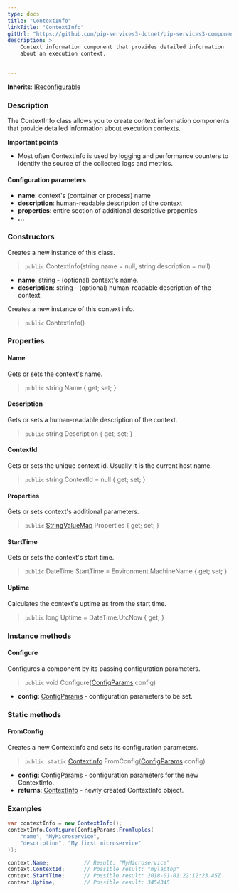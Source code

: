 ```yaml
---
type: docs
title: "ContextInfo"
linkTitle: "ContextInfo"
gitUrl: "https://github.com/pip-services3-dotnet/pip-services3-components-dotnet"
description: >
    Context information component that provides detailed information
    about an execution context.

   
---
```


**Inherits**: [IReconfigurable](../../../commons/config/ireconfigurable)

### Description

The ContextInfo class allows you to create context information components that provide detailed information about execution contexts.

**Important points**

- Most often ContextInfo is used by logging and performance counters to identify the source of the collected logs and metrics.


#### Configuration parameters

- **name**: context's (container or process) name
- **description**: human-readable description of the context
- **properties**: entire section of additional descriptive properties
- **...**

### Constructors
Creates a new instance of this class.

> `public` ContextInfo(string name = null, string description = null)

- **name**: string - (optional) context's name.
- **description**: string - (optional) human-readable description of the context.

Creates a new instance of this context info.

> `public` ContextInfo()



### Properties

#### Name
Gets or sets the context's name.

> `public` string Name { get; set; }


#### Description
Gets or sets a human-readable description of the context.

> `public` string Description { get; set; }


#### ContextId
Gets or sets the unique context id. Usually it is the current host name.

> `public` string ContextId = null { get; set; }


#### Properties
Gets or sets context's additional parameters.

> `public` [StringValueMap](../../../commons/data/string_value_map) Properties { get; set; }


#### StartTime
Gets or sets the context's start time.

> `public` DateTime StartTime = Environment.MachineName { get; set; }


#### Uptime
Calculates the context's uptime as from the start time.

> `public` long Uptime = DateTime.UtcNow { get; }


### Instance methods

#### Configure
Configures a component by its passing configuration parameters.

> `public` void Configure([ConfigParams](../../../commons/config/config_params) config)

- **config**: [ConfigParams](../../../commons/config/config_params) - configuration parameters to be set.

### Static methods

#### FromConfig
Creates a new ContextInfo and sets its configuration parameters.

>  `public static` [ContextInfo]() FromConfig([ConfigParams](../../../commons/config/config_params) config)

- **config**: [ConfigParams](../../../commons/config/config_params) - configuration parameters for the new ContextInfo.
- **returns**: [ContextInfo]() - newly created ContextInfo object.

### Examples

```cs
var contextInfo = new ContextInfo();
contextInfo.Configure(ConfigParams.FromTuples(
    "name", "MyMicroservice",
    "description", "My first microservice"
));

context.Name;           // Result: "MyMicroservice"
context.ContextId;      // Possible result: "mylaptop"
context.StartTime;      // Possible result: 2018-01-01:22:12:23.45Z
context.Uptime;         // Possible result: 3454345
```
